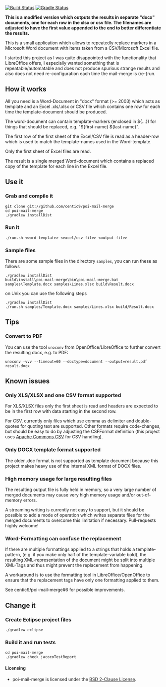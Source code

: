 [![Build Status](https://travis-ci.org/centic9/poi-mail-merge.svg)](https://travis-ci.org/centic9/poi-mail-merge) [![Gradle Status](https://gradleupdate.appspot.com/centic9/poi-mail-merge/status.svg?branch=master)](https://gradleupdate.appspot.com/centic9/poi-mail-merge/status)

**This is a modified version which outputs the results in separate "docx"
documents, one for each row in the xlsx or csv file. The filenames are 
adjusted to have the first value appended to the end to better differentiate 
the results.**

This is a small application which allows to repeatedly replace markers
in a Microsoft Word document with items taken from a CSV/Microsoft Excel 
file. 

I started this project as I was quite disappointed with the functionality 
that LibreOffice offers, I especially wanted something that is 
repeatable/automatable and does not produce spurious strange results and 
also does not need re-configuration each time the mail-merge is (re-)run.

## How it works

All you need is a Word-Document in "docx" format (>= 2003) which acts 
as template and an Excel .xls/.xlsx or CSV file which contains one row for 
each time the template-document should be produced.

The word-document can contain template-markers (enclosed in ${...}) for 
things that should be replaced, e.g. "${first-name} ${last-name}".

The first row of the first sheet of the Excel/CSV file is read as a 
header-row which is used to match the template-names used in the 
Word-template.

Only the first sheet of Excel files are read.

The result is a single merged Word-document which contains a replaced 
copy of the template for each line in the Excel file.

## Use it

### Grab and compile it

    git clone git://github.com/centic9/poi-mail-merge
    cd poi-mail-merge
    ./gradlew installDist

### Run it

    ./run.sh <word-template> <excel/csv-file> <output-file>

### Sample files

There are some sample files in the directory `samples`, you can run these 
as follows

    ./gradlew installDist
    build\install\poi-mail-merge\bin\poi-mail-merge.bat samples\Template.docx samples\Lines.xlsx build\Result.docx

on Unix you can use the following steps

    ./gradlew installDist
    ./run.sh samples/Template.docx samples/Lines.xlsx build/Result.docx
	
## Tips

### Convert to PDF

You can use the tool ```unoconv``` from OpenOffice/LibreOffice to further 
convert the resulting docx, e.g. to PDF:

    unoconv -vvv --timeout=60 --doctype=document --output=result.pdf result.docx

## Known issues

### Only XLS/XLSX and one CSV format supported

For XLS/XLSX files only the first sheet is read and
headers are expected to be in the first row with data starting
in the second row.

For CSV, currently only files which use comma as delimiter and double-quotes 
for quoting text are supported. Other formats require code-changes, but should 
be easy to do by adjusting the CSFFormat definition (this project uses 
[Apache Commons CSV](http://commons.apache.org/proper/commons-csv/) for CSV handling).

### Only DOCX template format supported
 
The older .doc format is not supported as template document because this project 
makes heavy use of the internal XML format of DOCX files.

### High memory usage for large resulting files

The resulting output file is fully held in memory, so a very large number of
merged documents may cause very high memory usage and/or out-of-memory errors.

A streaming writing is currently not easy to support, but it should be possible
to add a mode of operation which writes separate files for the merged documents 
to overcome this limitation if necessary. Pull-requests highly welcome!

### Word-Formatting can confuse the replacement

If there are multiple formattings applied to a strings that holds a template-pattern, 
(e.g. if you make only half of the template-variable bold), the resulting 
XML-representation of the document might be split into multiple XML-Tags 
and thus might prevent the replacement from happening. 

A workaround is to use the formatting tool in LibreOffice/OpenOffice to ensure 
that the replacement tags have only one formatting applied to them. 

See centic9/poi-mail-merge#6 for possible improvements.

## Change it

### Create Eclipse project files

    ./gradlew eclipse

### Build it and run tests

    cd poi-mail-merge
    ./gradlew check jacocoTestReport

#### Licensing

* poi-mail-merge is licensed under the [BSD 2-Clause License].

[BSD 2-Clause License]: http://www.opensource.org/licenses/bsd-license.php
